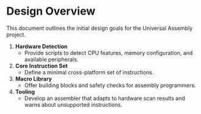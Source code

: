 # Design Overview

This document outlines the initial design goals for the Universal Assembly project.

1. **Hardware Detection**
   - Provide scripts to detect CPU features, memory configuration, and available peripherals.
2. **Core Instruction Set**
   - Define a minimal cross-platform set of instructions.
3. **Macro Library**
   - Offer building blocks and safety checks for assembly programmers.
4. **Tooling**
   - Develop an assembler that adapts to hardware scan results and warns about unsupported instructions.

